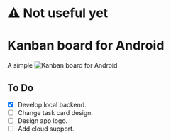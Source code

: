 # :warning: Not useful yet

# Kanban board for Android

A simple ![Kanban](https://en.wikipedia.org/wiki/Kanban) board for Android

## To Do

- [x] Develop local backend.
- [ ] Change task card design.
- [ ] Design app logo.
- [ ] Add cloud support.